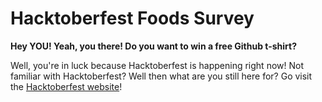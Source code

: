 # Hacktoberfest Foods Survey

**Hey YOU!  Yeah, you there!  Do you want to win a free Github t-shirt?**

Well, you're in luck because Hacktoberfest is happening right now!  Not familiar with Hacktoberfest?  Well then what are you still here for?  Go visit the [Hacktoberfest website](https://hacktoberfest.digitalocean.com/)!

